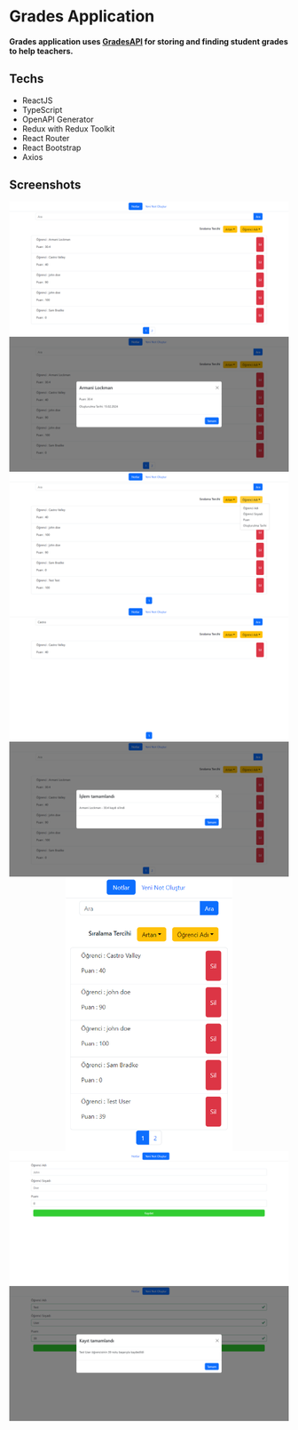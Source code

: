# Grades Application

#### Grades application uses [GradesAPI](https://github.com/hasangurbuzz/grades-api) for storing and finding student grades to help teachers.

## Techs

- ReactJS
- TypeScript
- OpenAPI Generator
- Redux with Redux Toolkit
- React Router
- React Bootstrap
- Axios

## Screenshots

<div style="display: flex; flex-direction: column; justify-content: center; align-items: center">
    <img src="https://raw.githubusercontent.com/hasangurbuzz/grades/master/ss/home-d.png">
    <img src="https://raw.githubusercontent.com/hasangurbuzz/grades/master/ss/home_detail-d.png">
    <img src="https://raw.githubusercontent.com/hasangurbuzz/grades/master/ss/home-sort-d.png">
    <img src="https://raw.githubusercontent.com/hasangurbuzz/grades/master/ss/home-search-d.png">
    <img src="https://raw.githubusercontent.com/hasangurbuzz/grades/master/ss/home-delete-d.png">
    <div style="display: flex; justify-content: center; width: 100%;">
        <img width="300" src="https://raw.githubusercontent.com/hasangurbuzz/grades/master/ss/home-m.png">
    </div>
    <img src="https://raw.githubusercontent.com/hasangurbuzz/grades/master/ss/create-d.png">
    <img src="https://raw.githubusercontent.com/hasangurbuzz/grades/master/ss/create-info-d.png">
</div>